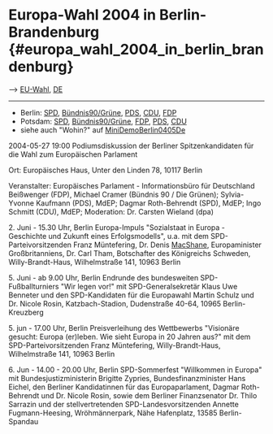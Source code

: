 # Europa-Wahl 2004 in Berlin-Brandenburg {#europa_wahl_2004_in_berlin_brandenburg}

\--\> [ EU-Wahl](ElectAct0405De "wikilink"), [
DE](ElectActDe0405De "wikilink")

------------------------------------------------------------------------

-   Berlin:
    [SPD](http://berlin.spd.de/servlet/PB/menu/1499919/index.html "wikilink"),
    [Bündnis90/Grüne](http://gruene-berlin.de/seite/1560.0.html "wikilink"),
    [PDS](http://www.pds-berlin.de/termine.html "wikilink"),
    [CDU](http://www.cdu-lv-berlin.de/Termine/Aktuell.htm "wikilink"),
    [FDP](http://www.fdp-berlin.de/dynamic/may24-43445.htm "wikilink")
-   Potsdam:
    [SPD](http://www.spd-potsdam.de/index.php?mod=content&menu=13_id=35 "wikilink"),
    [Bündnis90/Grüne](http://www.gruene-potsdam.de/FrTermine.htm "wikilink"),
    [FDP](http://www.fdp-potsdam.de/kv_termine.htm "wikilink"),
    [PDS](http://www.pds-potsdam.de/scripte/MENUE.asp?MP1=5&MP2=1 "wikilink"),
    [CDU](http://www.cdu-potsdam.de/kv/kv_ts/termine.htm "wikilink")
-   siehe auch \"Wohin?\" auf
    [MiniDemoBerlin0405De](MiniDemoBerlin0405De "wikilink")

2004-05-27 19:00 Podiumsdiskussion der Berliner Spitzenkandidaten für
die Wahl zum Europäischen Parlament

Ort: Europäisches Haus, Unter den Linden 78, 10117 Berlin

Veranstalter: Europäisches Parlament - Informationsbüro für Deutschland
Beißwenger (FDP), Michael Cramer (Bündnis 90 / Die Grünen);
Sylvia-Yvonne Kaufmann (PDS), MdEP; Dagmar Roth-Behrendt (SPD), MdEP;
Ingo Schmitt (CDU), MdEP; Moderation: Dr. Carsten Wieland (dpa)

2\. Juni - 15.30 Uhr, Berlin Europa-Impuls \"Sozialstaat in Europa -
Geschichte und Zukunft eines Erfolgsmodells\", u.a. mit dem
SPD-Parteivorsitzenden Franz Müntefering, Dr. Denis
[MacShane](MacShane "wikilink"), Europaminister Großbritanniens, Dr.
Carl Tham, Botschafter des Königreichs Schweden, Willy-Brandt-Haus,
Wilhelmstraße 141, 10963 Berlin

5\. Juni - ab 9.00 Uhr, Berlin Endrunde des bundesweiten
SPD-Fußballturniers \"Wir legen vor!\" mit SPD-Generalsekretär Klaus Uwe
Benneter und den SPD-Kandidaten für die Europawahl Martin Schulz und Dr.
Nicole Rosin, Katzbach-Stadion, Dudenstraße 40-64, 10965
Berlin-Kreuzberg

5\. jun - 17.00 Uhr, Berlin Preisverleihung des Wettbewerbs \"Visionäre
gesucht: Europa (er)leben. Wie sieht Europa in 20 Jahren aus?\" mit dem
SPD-Parteivorsitzenden Franz Müntefering, Willy-Brandt-Haus,
Wilhelmstraße 141, 10963 Berlin

6\. Jun - 14.00 - 20.00 Uhr, Berlin SPD-Sommerfest \"Willkommen in
Europa\" mit Bundesjustizministerin Brigitte Zypries,
Bundesfinanzminister Hans Eichel, den Berliner Kandidatinnen für das
Europaparlament, Dagmar Roth-Behrendt und Dr. Nicole Rosin, sowie dem
Berliner Finanzsenator Dr. Thilo Sarrazin und der stellvertretenden
SPD-Landesvorsitzenden Annette Fugmann-Heesing, Wröhmännerpark, Nähe
Hafenplatz, 13585 Berlin-Spandau
